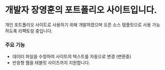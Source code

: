 # 개발자 장영훈의 포트폴리오 사이트입니다.

개인 포트폴리오 사이트로 사용하기 위해 개발하였으며 
오픈 소스 템플릿으로 사용 가능하도록 리팩토링 중입니다.

### 주요 기능
- 데이터 파일을 수정하여 사이트의 텍스트를 자동으로 변경 (변환중)
- 반응형 웹을 태블릿 사이즈까지 지원합니다.
